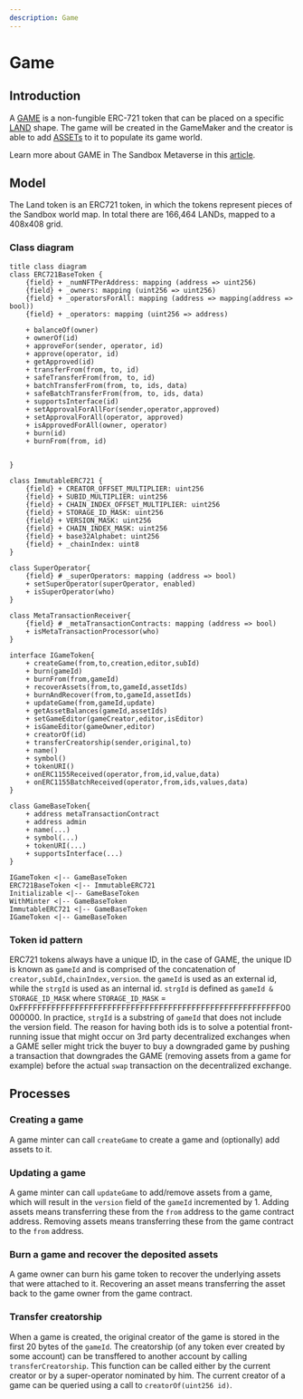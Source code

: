 ```yaml
---
description: Game
---
```


# Game

## Introduction

A [GAME]() is a non-fungible ERC-721 token that can be placed on a specific [LAND](../land/land.md) shape. The game will be created in the GameMaker and the creator is able to add [ASSETs](../asset/asset.md) to it to populate its game world.

Learn more about GAME in The Sandbox Metaverse in this [article]().

## Model

The Land token is an ERC721 token, in which the tokens represent pieces of the Sandbox world map. In total there are 166,464 LANDs, mapped to a 408x408 grid.

### Class diagram

```plantuml
title class diagram
class ERC721BaseToken {
    {field} + _numNFTPerAddress: mapping (address => uint256)
    {field} + _owners: mapping (uint256 => uint256)
    {field} + _operatorsForAll: mapping (address => mapping(address => bool))
    {field} + _operators: mapping (uint256 => address)

    + balanceOf(owner)
    + ownerOf(id)
    + approveFor(sender, operator, id)
    + approve(operator, id)
    + getApproved(id)
    + transferFrom(from, to, id)
    + safeTransferFrom(from, to, id)
    + batchTransferFrom(from, to, ids, data)
    + safeBatchTransferFrom(from, to, ids, data)
    + supportsInterface(id)
    + setApprovalForAllFor(sender,operator,approved)
    + setApprovalForAll(operator, approved)
    + isApprovedForAll(owner, operator)
    + burn(id)
    + burnFrom(from, id)


}

class ImmutableERC721 {
    {field} + CREATOR_OFFSET_MULTIPLIER: uint256
    {field} + SUBID_MULTIPLIER: uint256
    {field} + CHAIN_INDEX_OFFSET_MULTIPLIER: uint256
    {field} + STORAGE_ID_MASK: uint256
    {field} + VERSION_MASK: uint256
    {field} + CHAIN_INDEX_MASK: uint256
    {field} + base32Alphabet: uint256
    {field} + _chainIndex: uint8
}

class SuperOperator{
    {field} # _superOperators: mapping (address => bool)
    + setSuperOperator(superOperator, enabled)
    + isSuperOperator(who)
}

class MetaTransactionReceiver{
    {field} # _metaTransactionContracts: mapping (address => bool)
    + isMetaTransactionProcessor(who)
}

interface IGameToken{
    + createGame(from,to,creation,editor,subId)
    + burn(gameId)
    + burnFrom(from,gameId)
    + recoverAssets(from,to,gameId,assetIds)
    + burnAndRecover(from,to,gameId,assetIds)
    + updateGame(from,gameId,update)
    + getAssetBalances(gameId,assetIds)
    + setGameEditor(gameCreator,editor,isEditor)
    + isGameEditor(gameOwner,editor)
    + creatorOf(id)
    + transferCreatorship(sender,original,to)
    + name()
    + symbol()
    + tokenURI()
    + onERC1155Received(operator,from,id,value,data)
    + onERC1155BatchReceived(operator,from,ids,values,data)
}

class GameBaseToken{
    + address metaTransactionContract
    + address admin
    + name(...)
    + symbol(...)
    + tokenURI(...)
    + supportsInterface(...)
}

IGameToken <|-- GameBaseToken
ERC721BaseToken <|-- ImmutableERC721
Initializable <|-- GameBaseToken
WithMinter <|-- GameBaseToken
ImmutableERC721 <|-- GameBaseToken
IGameToken <|-- GameBaseToken
```

### Token id pattern

ERC721 tokens always have a unique ID, in the case of GAME, the unique ID is known as `gameId` and is comprised of the concatenation of `creator,subId,chainIndex,version`. the `gameId` is used as an external id, while the `strgId` is used as an internal id. `strgId` is defined as `gameId & STORAGE_ID_MASK` where `STORAGE_ID_MASK` = 0xFFFFFFFFFFFFFFFFFFFFFFFFFFFFFFFFFFFFFFFFFFFFFFFFFFFFFFFF00000000. In practice, `strgId` is a substring of `gameId` that does not include the version field. The reason for having both ids is to solve a potential front-running issue that might occur on 3rd party decentralized exchanges when a GAME seller might trick the buyer to buy a downgraded game by pushing a transaction that downgrades the GAME (removing assets from a game for example) before the actual `swap` transaction on the decentralized exchange.

## Processes

### Creating a game

A game minter can call `createGame` to create a game and (optionally) add assets to it.

### Updating a game

A game minter can call `updateGame` to add/remove assets from a game, which will result in the `version` field of the `gameId` incremented by 1. Adding assets means transferring these from the `from` address to the game contract address. Removing assets means transferring these from the game contract to the `from` address.

### Burn a game and recover the deposited assets

A game owner can burn his game token to recover the underlying assets that were attached to it. Recovering an asset means transferring the asset back to the game owner from the game contract.

### Transfer creatorship

When a game is created, the original creator of the game is stored in the first 20 bytes of the `gameId`.
The creatorship (of any token ever created by some account) can be transffered to another account by calling `transferCreatorship`.
This function can be called either by the current creator or by a super-operator nominated by him. The current creator of a game can be queried using a call to `creatorOf(uint256 id)`.

